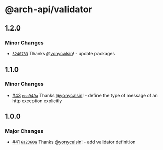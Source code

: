 # @arch-api/validator

## 1.2.0

### Minor Changes

- [`5240733`](https://github.com/yonycalsin/arch-api/commit/524073383f1f4fc035489c71314ef2c82edb1caa) Thanks [@yonycalsin](https://github.com/yonycalsin)! - update packages

## 1.1.0

### Minor Changes

- [#43](https://github.com/yonycalsin/arch-api/pull/43) [`eea949a`](https://github.com/yonycalsin/arch-api/commit/eea949a58a622c27c1a158a3c7f829d47541ccad) Thanks [@yonycalsin](https://github.com/yonycalsin)! - define the type of message of an http exception explicitly

## 1.0.0

### Major Changes

- [#41](https://github.com/yonycalsin/arch-api/pull/41) [`6a2360a`](https://github.com/yonycalsin/arch-api/commit/6a2360a582056e2f7bce4192453a71f316456dd1) Thanks [@yonycalsin](https://github.com/yonycalsin)! - add validator definition
